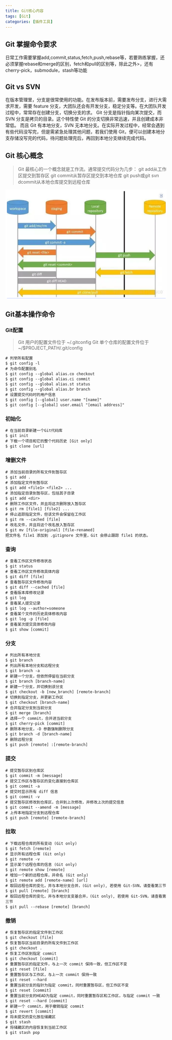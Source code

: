 ```yaml
---
title: Git核心内容
tags: [Git]
categories: [插件工具]
---
```

## Git 掌握命令要求
日常工作需要掌握add,commit,status,fetch,push,rebase等，若要熟练掌握，还必须掌握rebase和merge的区别，fetch和pull的区别等，除此之外>，还有cherry-pick，submodule，stash等功能

## Git vs SVN
在版本管理里，分支是很常使用的功能。在发布版本前，需要发布分支，进行大需求开发，需要 feature 分支，大团队还会有开发分支，稳定分支等。在大团队开发过程中，常常存在创建分支，切换分支的求。
Git 分支是指针指向某次提交，而 SVN 分支是拷贝的目录。这个特性使 Git 的分支切换非常迅速，并且创建成本非常低。
而且 Git 有本地分支，SVN 无本地分支。在实际开发过程中，经常会遇到有些代码没写完，但是需紧急处理其他问题，若我们使用 Git，便可以创建本地分支存储没写完的代码，待问题处理完后，再回到本地分支继续完成代码。

## Git 核心概念
>Git 最核心的一个概念就是工作流。通常提交代码分为几步：
>git add从工作区提交到暂存区
>git commit从暂存区提交到本地仓库
>git push或git svn dcommit从本地仓库提交到远程仓库

![Git提交核心流程](/img/GitFolw.png "Git提交核心流程")

## Git基本操作命令
### Git配置
>Git 用户的配置文件位于 ~/.gitconfig
>Git 单个仓库的配置文件位于 ~/$PROJECT_PATH/.git/config

```
# 列举所有配置
$ git config -l
# 为命令配置别名
$ git config --global alias.co checkout
$ git config --global alias.ci commit
$ git config --global alias.st status
$ git config --global alias.br branch
# 设置提交代码时的用户信息
$ git config [--global] user.name "[name]"
$ git config [--global] user.email "[email address]"
```

### 初始化
```
# 在当前目录新建一个Git代码库
$ git init
# 下载一个项目和它的整个代码历史 [Git only]
$ git clone [url]
```

### 增删文件
```
# 添加当前目录的所有文件到暂存区
$ git add .
# 添加指定文件到暂存区
$ git add <file1> <file2> ...
# 添加指定目录到暂存区，包括其子目录
$ git add <dir>
# 删除工作区文件，并且将这次删除放入暂存区
$ git rm [file1] [file2] ...
# 停止追踪指定文件，但该文件会保留在工作区
$ git rm --cached [file]
# 改名文件，并且将这个改名放入暂存区
$ git mv [file-original] [file-renamed]
把文件名 file1 添加到 .gitignore 文件里，Git 会停止跟踪 file1 的状态。
```

### 查询
```
# 查看工作区文件修改状态
$ git status
# 查看工作区文件修改具体内容
$ git diff [file]
# 查看暂存区文件修改内容
$ git diff --cached [file]
# 查看版本库修改记录
$ git log
# 查看某人提交记录
$ git log --author=someone
# 查看某个文件的历史具体修改内容
$ git log -p [file]
# 查看某次提交具体修改内容
$ git show [commit]
```

### 分支
```
# 列出所有本地分支
$ git branch
# 列出所有本地分支和远程分支
$ git branch -a
# 新建一个分支，但依然停留在当前分支
$ git branch [branch-name]
# 新建一个分支，并切换到该分支
$ git checkout -b [new_branch] [remote-branch]
# 切换到指定分支，并更新工作区
$ git checkout [branch-name]
# 合并指定分支到当前分支
$ git merge [branch]
# 选择一个 commit，合并进当前分支
$ git cherry-pick [commit]
# 删除本地分支，-D 参数强制删除分支
$ git branch -d [branch-name]
# 删除远程分支
$ git push [remote] :[remote-branch]
```

### 提交
```
# 提交暂存区到仓库区
$ git commit -m [message]
# 提交工作区与暂存区的变化直接到仓库区
$ git commit -a
# 提交时显示所有 diff 信息
$ git commit -v
# 提交暂存区修改到仓库区，合并到上次修改，并修改上次的提交信息
$ git commit --amend -m [message]
# 上传本地指定分支到远程仓库
$ git push [remote] [remote-branch]
```

### 拉取
```
# 下载远程仓库的所有变动 (Git only)
$ git fetch [remote]
# 显示所有远程仓库 (Git only)
$ git remote -v
# 显示某个远程仓库的信息 (Git only)
$ git remote show [remote]
# 增加一个新的远程仓库，并命名 (Git only)
$ git remote add [remote-name] [url]
# 取回远程仓库的变化，并与本地分支合并，(Git only), 若使用 Git-SVN，请查看第三节
$ git pull [remote] [branch]
# 取回远程仓库的变化，并与本地分支变基合并，(Git only), 若使用 Git-SVN，请查看第三节
$ git pull --rebase [remote] [branch]
```

### 撤销
```
# 恢复暂存区的指定文件到工作区
$ git checkout [file]
# 恢复暂存区当前目录的所有文件到工作区
$ git checkout .
# 恢复工作区到指定 commit
$ git checkout [commit]
# 重置暂存区的指定文件，与上一次 commit 保持一致，但工作区不变
$ git reset [file]
# 重置暂存区与工作区，与上一次 commit 保持一致
$ git reset --hard
# 重置当前分支的指针为指定 commit，同时重置暂存区，但工作区不变
$ git reset [commit]
# 重置当前分支的HEAD为指定 commit，同时重置暂存区和工作区，与指定 commit 一致
$ git reset --hard [commit]
# 新建一个 commit，用于撤销指定 commit
$ git revert [commit]
# 将未提交的变化放在储藏区
$ git stash
# 将储藏区的内容恢复到当前工作区
$ git stash pop
```

